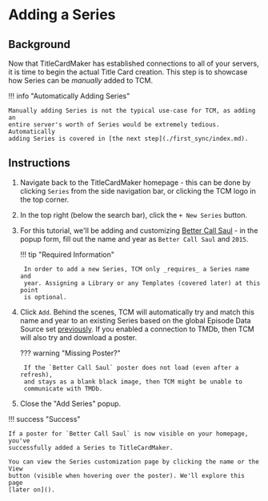 # Adding a Series
## Background

Now that TitleCardMaker has established connections to all of your servers, it
is time to begin the actual Title Card creation. This step is to showcase how
Series can be _manually_ added to TCM. 

!!! info "Automatically Adding Series"

    Manually adding Series is not the typical use-case for TCM, as adding an
    entire server's worth of Series would be extremely tedious. Automatically
    adding Series is covered in [the next step](./first_sync/index.md).

## Instructions

1. Navigate back to the TitleCardMaker homepage - this can be done by clicking
`Series` from the side navigation bar, or clicking the TCM logo in the top
corner.
2. In the top right (below the search bar), click the `+ New Series` button.
3. For this tutorial, we'll be adding and customizing
[Better Call Saul](https://www.themoviedb.org/tv/60059-better-call-saul) - in
the popup form, fill out the name and year as `Better Call Saul` and `2015`.

    !!! tip "Required Information"

        In order to add a new Series, TCM only _requires_ a Series name and
        year. Assigning a Library or any Templates (covered later) at this point
        is optional.

4. Click `Add`. Behind the scenes, TCM will automatically try and match this
name and year to an existing Series based on the global Episode Data Source set
[previously](./settings.md). If you enabled a connection to TMDb, then TCM will
also try and download a poster.

    ??? warning "Missing Poster?"

        If the `Better Call Saul` poster does not load (even after a refresh),
        and stays as a blank black image, then TCM might be unable to
        communicate with TMDb.

5. Close the "Add Series" popup.

!!! success "Success"

    If a poster for `Better Call Saul` is now visible on your homepage, you've
    successfully added a Series to TitleCardMaker.

    You can view the Series customization page by clicking the name or the View
    button (visible when hovering over the poster). We'll explore this page
    [later on]().